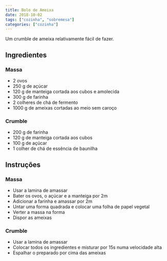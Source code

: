 ```yaml
---
title: Bolo de Ameixa
date: 2018-10-02
tags: ["cozinha", "sobremesa"]
categories: ["cozinha"]
---
```


Um crumble de ameixa relativamente fácil de fazer.

<!--more-->
## Ingredientes

### Massa
- 2 ovos
- 250 g de açúcar
- 120 g de manteiga cortada aos cubos e amolecida
- 300 g de farinha
- 2 colheres de chá de fermento
- 1000 g de ameixas cortadas ao meio sem caroço

### Crumble
- 200 g de farinha
- 120 g de manteiga cortada aos cubos
- 100 g de açúcar
- 1 colher de chá de essência de baunilha

## Instruções

### Massa
* Usar a lamina de amassar
* Bater os ovos, o açúcar e a manteiga por 2m
* Adicionar a farinha e amassar por 2m
* Untar uma forma quadrada e colocar uma folha de papel vegetal
* Verter a massa na forma
* Dispor as ameixas

### Crumble
* Usar a lamina de amassar
* Colocar todos os ingredientes e misturar por 15s numa velocidade alta
* Espalhar o preparado por cima das ameixas
